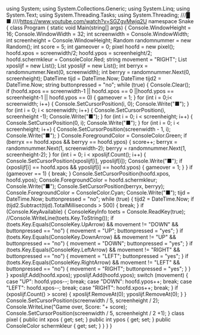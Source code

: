 using System;
using System.Collections.Generic;
using System.Linq;
using System.Text;
using System.Threading.Tasks;
using System.Threading;
///█ ■
////https://www.youtube.com/watch?v=SGZgvMwjq2U
namespace Snake
{
    class Program
    {
        static void Main(string[] args)
        {
            Console.WindowHeight = 16;
            Console.WindowWidth = 32;
            int screenwidth = Console.WindowWidth;
            int screenheight = Console.WindowHeight;
            Random randomnummer = new Random();
            int score = 5;
            int gameover = 0;
            pixel hoofd = new pixel();
            hoofd.xpos = screenwidth/2;
            hoofd.ypos = screenheight/2;
            hoofd.schermkleur = ConsoleColor.Red;
            string movement = "RIGHT";
            List<int> xposlijf = new List<int>();
            List<int> yposlijf = new List<int>();
            int berryx = randomnummer.Next(0, screenwidth);
            int berryy = randomnummer.Next(0, screenheight);
            DateTime tijd = DateTime.Now;
            DateTime tijd2 = DateTime.Now;
            string buttonpressed = "no";
            while (true)
            {
                Console.Clear();
                if (hoofd.xpos == screenwidth-1 || hoofd.xpos == 0 ||hoofd.ypos == screenheight-1 || hoofd.ypos == 0)
                { 
                    gameover = 1;
                }
                for (int i = 0;i< screenwidth; i++)
                {
                    Console.SetCursorPosition(i, 0);
                    Console.Write("■");
                }
                for (int i = 0; i < screenwidth; i++)
                {
                    Console.SetCursorPosition(i, screenheight -1);
                    Console.Write("■");
                }
                for (int i = 0; i < screenheight; i++)
                {
                    Console.SetCursorPosition(0, i);
                    Console.Write("■");
                }
                for (int i = 0; i < screenheight; i++)
                {
                    Console.SetCursorPosition(screenwidth - 1, i);
                    Console.Write("■");
                }
                Console.ForegroundColor = ConsoleColor.Green;
                if (berryx == hoofd.xpos && berryy == hoofd.ypos)
                {
                    score++;
                    berryx = randomnummer.Next(1, screenwidth-2);
                    berryy = randomnummer.Next(1, screenheight-2);
                } 
                for (int i = 0; i < xposlijf.Count(); i++)
                {
                    Console.SetCursorPosition(xposlijf[i], yposlijf[i]);
                    Console.Write("■");
                    if (xposlijf[i] == hoofd.xpos && yposlijf[i] == hoofd.ypos)
                    {
                        gameover = 1;
                    }
                }
                if (gameover == 1)
                {
                    break;
                }
                Console.SetCursorPosition(hoofd.xpos, hoofd.ypos);
                Console.ForegroundColor = hoofd.schermkleur;
                Console.Write("■");
                Console.SetCursorPosition(berryx, berryy);
                Console.ForegroundColor = ConsoleColor.Cyan;
                Console.Write("■");
                tijd = DateTime.Now;
                buttonpressed = "no";
                while (true)
                {
                    tijd2 = DateTime.Now;
                    if (tijd2.Subtract(tijd).TotalMilliseconds > 500) { break; }
                    if (Console.KeyAvailable)
                    {
                        ConsoleKeyInfo toets = Console.ReadKey(true);
                        //Console.WriteLine(toets.Key.ToString());
                        if (toets.Key.Equals(ConsoleKey.UpArrow) && movement != "DOWN" && buttonpressed == "no")
                        {
                            movement = "UP";
                            buttonpressed = "yes";
                        }
                        if (toets.Key.Equals(ConsoleKey.DownArrow) && movement != "UP" && buttonpressed == "no")
                        {
                            movement = "DOWN";
                            buttonpressed = "yes";
                        }
                        if (toets.Key.Equals(ConsoleKey.LeftArrow) && movement != "RIGHT" && buttonpressed == "no")
                        {
                            movement = "LEFT";
                            buttonpressed = "yes";
                        }
                        if (toets.Key.Equals(ConsoleKey.RightArrow) && movement != "LEFT" && buttonpressed == "no")
                        {
                            movement = "RIGHT";
                            buttonpressed = "yes";
                        }
                    }
                }
                xposlijf.Add(hoofd.xpos);
                yposlijf.Add(hoofd.ypos);
                switch (movement)
                {
                    case "UP":
                        hoofd.ypos--;
                        break;
                    case "DOWN":
                        hoofd.ypos++;
                        break;
                    case "LEFT":
                        hoofd.xpos--;
                        break;
                    case "RIGHT":
                        hoofd.xpos++;
                        break;
                }
                if (xposlijf.Count() > score)
                {
                    xposlijf.RemoveAt(0);
                    yposlijf.RemoveAt(0);
                }
            }
            Console.SetCursorPosition(screenwidth / 5, screenheight / 2);
            Console.WriteLine("Game over, Score: "+ score);
            Console.SetCursorPosition(screenwidth / 5, screenheight / 2 +1);
        }
        class pixel
        {
            public int xpos { get; set; }
            public int ypos { get; set; }
            public ConsoleColor schermkleur { get; set; }
        }
    }
}
